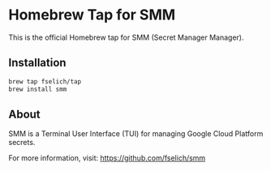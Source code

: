 # Homebrew Tap for SMM

This is the official Homebrew tap for SMM (Secret Manager Manager).

## Installation

```bash
brew tap fselich/tap
brew install smm
```

## About

SMM is a Terminal User Interface (TUI) for managing Google Cloud Platform secrets.

For more information, visit: https://github.com/fselich/smm